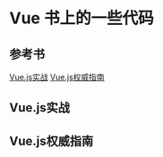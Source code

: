 # Vue 书上的一些代码
## 参考书
[Vue.js实战](www.baidu.com)
[Vue.js权威指南](www.baidu.com)

## Vue.js实战

## Vue.js权威指南

